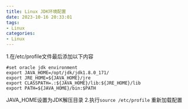 ```yaml
---
title: Linux JDK环境配置
date: 2023-10-16 20:33:01
tags:
- Linux
categories:
- Linux
---
```


1.在/etc/profile文件最后添加以下内容

```
#set oracle jdk environment
export JAVA_HOME=/opt/jdk/jdk1.8.0_171/
export JRE_HOME=${JAVA_HOME}/jre  
export CLASSPATH=.:${JAVA_HOME}/lib:${JRE_HOME}/lib  
export PATH=${JAVA_HOME}/bin:$PATH 
``` 
JAVA_HOME设置为JDK解压目录
2.执行`source /etc/profile` 重新加载配置
